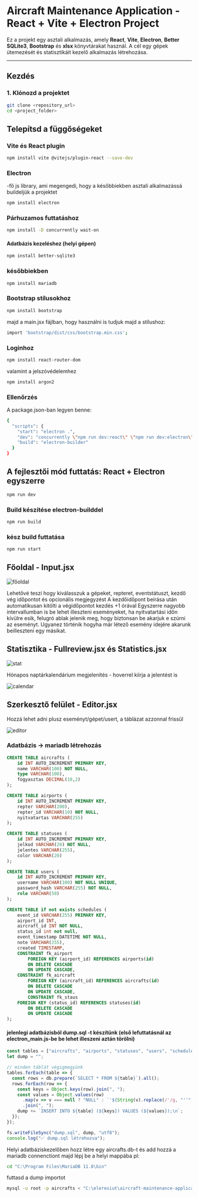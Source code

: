 # Aircraft Maintenance Application - React + Vite + Electron Project

Ez a projekt egy asztali alkalmazás, amely **React**, **Vite**, **Electron**, **Better SQLite3**, **Bootstrap** és **xlsx** könyvtárakat használ. A cél egy gépek ütemezését és statisztikáit kezelő alkalmazás létrehozása.

---

## Kezdés

### 1. Klónozd a projektet

```bash
git clone <repository_url>
cd <project_folder>
```

## Telepítsd a függőségeket

### Vite és React plugin

```bash
npm install vite @vitejs/plugin-react --save-dev
```

### Electron

-fő js library, ami megengedi, hogy a későbbiekben asztali alkalmazássá buildeljük a projektet

```bash
npm install electron
```

### Párhuzamos futtatáshoz

```bash
npm install -D concurrently wait-on
```

#### Adatbázis kezeléshez (helyi gépen)

```bash
npm install better-sqlite3
```

### későbbiekben

```bash
npm install mariadb
```

### Bootstrap stílusokhoz

```bash
npm install bootstrap
```

majd a main.jsx fájlban, hogy használni is tudjuk majd a stílushoz:

```bash
import 'bootstrap/dist/css/bootstrap.min.css';
```

### Loginhoz

```bash
npm install react-router-dom
```

valamint a jelszóvédelemhez

```bash
npm install argon2
```

### Ellenőrzés

A package.json-ban legyen benne:

```bash
{
  "scripts": {
    "start": "electron .",
    "dev": "concurrently \"npm run dev:react\" \"npm run dev:electron\"",
    "build": "electron-builder"
  }
}
```

## A fejlesztői mód futtatás: React + Electron egyszerre

```bash
npm run dev
```

### Build készítése electron-builddel

```bash
npm run build
```

### kész build futtatása

```bash
npm run start
```

## Főoldal - Input.jsx

![főoldal](images/ad_1.png)

Lehetővé teszi hogy kiválasszuk a gépeket, repteret, eventstátuszt, kezdő vég időpontot és opcionális megjegyzést
A kezdőidőpont beírása után automatikusan kitölti a végidőpontot kezdés +1 órával
Egyszerre nagyobb intervallumban is be lehet illeszteni eseményeket, ha nyitvatartási időn kívülre esik, felugró ablak jelenik meg, hogy biztonsan be akarjuk e szúrni az eseményt. Ugyanez történik hogyha már létező esemény idejére akarunk beilleszteni egy másikat.

## Statisztika - Fullreview.jsx és Statistics.jsx

![stat](images/ad_2.png)

Hónapos naptárkalendárium megjelenítés - hoverrel kiirja a jelentést is

![calendar](images/ad_3.png)

## Szerkesztő felület - Editor.jsx

Hozzá lehet adni plusz eseményt/gépet/usert, a táblázat azzonnal frissül

![editor](images/ad_4.png)

### Adatbázis -> mariadb  létrehozás

```sql
CREATE TABLE aircrafts (
    id INT AUTO_INCREMENT PRIMARY KEY,
    name VARCHAR(100) NOT NULL,
    type VARCHAR(100),
    fogyasztas DECIMAL(10,2)
);

CREATE TABLE airports (
    id INT AUTO_INCREMENT PRIMARY KEY,
    repter VARCHAR(200),
    repter_id VARCHAR(10) NOT NULL,
    nyitvatartas VARCHAR(255)
);

CREATE TABLE statuses (
    id INT AUTO_INCREMENT PRIMARY KEY,
    jelkod VARCHAR(20) NOT NULL,
    jelentes VARCHAR(255),
    color VARCHAR(20)
);

CREATE TABLE users (
    id INT AUTO_INCREMENT PRIMARY KEY,
    username VARCHAR(100) NOT NULL UNIQUE,
    password_hash VARCHAR(255) NOT NULL,
    role VARCHAR(50)
);

CREATE TABLE if not exists schedules (
    event_id VARCHAR(255) PRIMARY KEY,
    airport_id INT,
    aircraft_id INT NOT NULL,
    status_id int not null,
    event_timestamp DATETIME NOT NULL,
    note VARCHAR(255),
    created TIMESTAMP,
    CONSTRAINT fk_airport
        FOREIGN KEY (airport_id) REFERENCES airports(id)
        ON DELETE CASCADE
        ON UPDATE CASCADE,
    CONSTRAINT fk_aircraft
        FOREIGN KEY (aircraft_id) REFERENCES aircrafts(id)
        ON DELETE CASCADE
        ON UPDATE CASCADE,
        CONSTRAINT fk_staus
    FOREIGN KEY (status_id) REFERENCES statuses(id)
        ON DELETE CASCADE
        ON UPDATE CASCADE
);
```

#### jelenlegi adatbázisból dump.sql -t készítünk (első lefuttatásnál az electron_main.js-be be lehet illeszeni aztán törölni)

```js
const tables = ["aircrafts", "airports", "statuses", "users", "schedules"];
let dump = "";

// minden táblát végigmegyünk
tables.forEach(table => {
  const rows = db.prepare(`SELECT * FROM ${table}`).all();
  rows.forEach(row => {
    const keys = Object.keys(row).join(", ");
    const values = Object.values(row)
      .map(v => v === null ? "NULL" : `'${String(v).replace(/'/g, "''")}'`)
      .join(", ");
    dump += `INSERT INTO ${table} (${keys}) VALUES (${values});\n`;
  });
});

fs.writeFileSync("dump.sql", dump, "utf8");
console.log("✅ dump.sql létrehozva");
```

Helyi adatbáziskezelőben hozz létre egy aircrafts.db-t és add hozzá a mariadb connenctiont
majd lépj be a helyi mappába pl:

```bash
cd "C:\Program Files\MariaDB 11.8\bin"
```

futtasd a dump importot

```bash
mysql -u root -p aircrafts < "C:\eleresiut\aircraft-maintenance-application\dump.sql"
```

